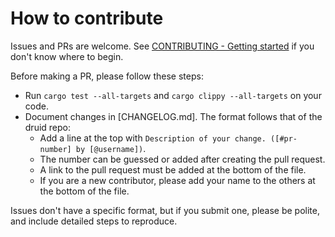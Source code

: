 # How to contribute

Issues and PRs are welcome. See [CONTRIBUTING - Getting started](CONTRIBUTING.md#getting-started) if you don't know where to begin.

Before making a PR, please follow these steps:

- Run `cargo test --all-targets` and `cargo clippy --all-targets` on your code.
- Document changes in [CHANGELOG.md]. The format follows that of the druid repo:
  - Add a line at the top with `Description of your change. ([#pr-number] by [@username])`.
  - The number can be guessed or added after creating the pull request.
  - A link to the pull request must be added at the bottom of the file.
  - If you are a new contributor, please add your name to the others at the bottom of the file.

Issues don't have a specific format, but if you submit one, please be polite, and include detailed steps to reproduce.

